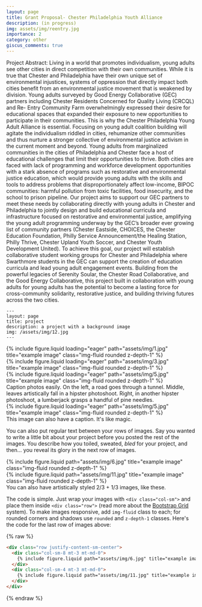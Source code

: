 ```yaml
---
layout: page
title: Grant Proposal- Chester Philadelphia Youth Alliance
description: (in progress)
img: assets/img/reentry.jpg
importance: 2
category: other
giscus_comments: true
---
```


Project Abstract:
Living in a world that promotes individualism, young adults see other cities in direct
competition with their own communities. While it is true that Chester and Philadelphia
have their own unique set of environmental injustices, systems of oppression that
directly impact both cities benefit from an environmental justice movement that is
weakened by division. Young adults surveyed by Good Energy Collaborative (GEC)
partners including Chester Residents Concerned for Quality Living (CRCQL) and Re-
Entry Community Farm overwhelmingly expressed their desire for educational spaces
that expanded their exposure to new opportunities to participate in their communities.
This is why the Chester Philadelphia Young Adult Alliance is essential. Focusing on
young adult coalition building will agitate the individualism riddled in cities, rehumanize
other communities and thus nurture a stronger collective of environmental justice
activism in the current moment and beyond. Young adults from marginalized
communities in the cities of Philadelphia and Chester face a host of educational
challenges that limit their opportunities to thrive. Both cities are faced with lack of
programming and workforce development opportunities with a stark absence of programs
such as restorative and environmental justice education, which would provide young adults
with the skills and tools to address problems that disproportionately affect low-income, BIPOC
communities: harmful pollution from toxic facilities, food insecurity, and the school to prison
pipeline. Our project aims to support our GEC partners to meet these needs by collaborating
directly with young adults in Chester and Philadelphia to jointly design and build
educational curricula and infrastructure focused on restorative and environmental justice,
amplifying the young adult programming underway by the GEC’s broader ever growing list of
community partners (Chester Eastside, CHOICES, the Chester Education Foundation, Philly
Service Announcement/the Healing Station, Philly Thrive, Chester Upland Youth Soccer,
and Chester Youth Development United). To achieve this goal, our project will establish
collaborative student working groups for Chester and Philadelphia where Swarthmore students in
the GEC can support the creation of education curricula and lead young adult engagement
events. Building from the powerful legacies of Serenity Soular, the Chester Road Collaborative,
and the Good Energy Collaborative, this project built in collaboration with young adults for
young adults has the potential to become a lasting force for cross-community solidarity,
restorative justice, and building thriving futures across the two cities.

    ---
    layout: page
    title: project
    description: a project with a background image
    img: /assets/img/12.jpg
    ---

<div class="row">
    <div class="col-sm mt-3 mt-md-0">
        {% include figure.liquid loading="eager" path="assets/img/1.jpg" title="example image" class="img-fluid rounded z-depth-1" %}
    </div>
    <div class="col-sm mt-3 mt-md-0">
        {% include figure.liquid loading="eager" path="assets/img/3.jpg" title="example image" class="img-fluid rounded z-depth-1" %}
    </div>
    <div class="col-sm mt-3 mt-md-0">
        {% include figure.liquid loading="eager" path="assets/img/5.jpg" title="example image" class="img-fluid rounded z-depth-1" %}
    </div>
</div>
<div class="caption">
    Caption photos easily. On the left, a road goes through a tunnel. Middle, leaves artistically fall in a hipster photoshoot. Right, in another hipster photoshoot, a lumberjack grasps a handful of pine needles.
</div>
<div class="row">
    <div class="col-sm mt-3 mt-md-0">
        {% include figure.liquid loading="eager" path="assets/img/5.jpg" title="example image" class="img-fluid rounded z-depth-1" %}
    </div>
</div>
<div class="caption">
    This image can also have a caption. It's like magic.
</div>

You can also put regular text between your rows of images.
Say you wanted to write a little bit about your project before you posted the rest of the images.
You describe how you toiled, sweated, _bled_ for your project, and then... you reveal its glory in the next row of images.

<div class="row justify-content-sm-center">
    <div class="col-sm-8 mt-3 mt-md-0">
        {% include figure.liquid path="assets/img/6.jpg" title="example image" class="img-fluid rounded z-depth-1" %}
    </div>
    <div class="col-sm-4 mt-3 mt-md-0">
        {% include figure.liquid path="assets/img/11.jpg" title="example image" class="img-fluid rounded z-depth-1" %}
    </div>
</div>
<div class="caption">
    You can also have artistically styled 2/3 + 1/3 images, like these.
</div>

The code is simple.
Just wrap your images with `<div class="col-sm">` and place them inside `<div class="row">` (read more about the <a href="https://getbootstrap.com/docs/4.4/layout/grid/">Bootstrap Grid</a> system).
To make images responsive, add `img-fluid` class to each; for rounded corners and shadows use `rounded` and `z-depth-1` classes.
Here's the code for the last row of images above:

{% raw %}

```html
<div class="row justify-content-sm-center">
  <div class="col-sm-8 mt-3 mt-md-0">
    {% include figure.liquid path="assets/img/6.jpg" title="example image" class="img-fluid rounded z-depth-1" %}
  </div>
  <div class="col-sm-4 mt-3 mt-md-0">
    {% include figure.liquid path="assets/img/11.jpg" title="example image" class="img-fluid rounded z-depth-1" %}
  </div>
</div>
```

{% endraw %}
